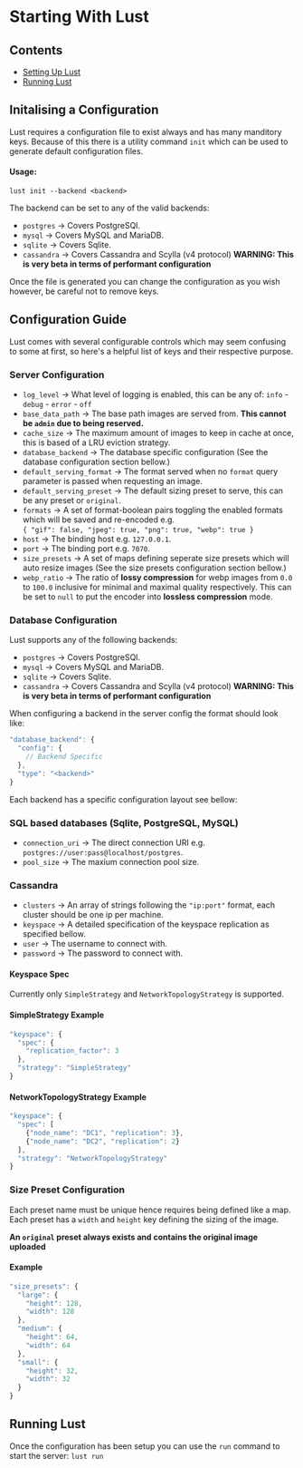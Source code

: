 # Starting With Lust

## Contents

- [Setting Up Lust](#initalising-a-configuration)
- [Running Lust](#running-lust)

## Initalising a Configuration
Lust requires a configuration file to exist always and has many manditory keys. Because of this there is a utility command `init` which can be used to generate default configuration files.

#### Usage:
`lust init --backend <backend>`

The backend can be set to any of the valid backends:
- `postgres` -> Covers PostgreSQl.
- `mysql` -> Covers MySQL and MariaDB.
- `sqlite` -> Covers Sqlite.
- `cassandra` -> Covers Cassandra and Scylla (v4 protocol) **WARNING: This is very beta in terms of performant configuration**

Once the file is generated you can change the configuration as you wish however, be careful not to remove keys.

## Configuration Guide
Lust comes with several configurable controls which may seem confusing to some at first, so here's a helpful list of keys and their respective purpose.

### Server Configuration

- `log_level` -> What level of logging is enabled, this can be any of: `info` - `debug` - `error` - `off`
- `base_data_path` -> The base path images are served from. **This cannot be `admin` due to being reserved.**
- `cache_size` -> The maximum amount of images to keep in cache at once, this is based of a LRU eviction strategy.
- `database_backend` -> The database specific configuration (See the database configuration section bellow.)
- `default_serving_format` -> The format served when no `format` query parameter is passed when requesting an image.
- `default_serving_preset` -> The default sizing preset to serve, this can be any preset or `original`.
- `formats` -> A set of format-boolean pairs toggling the enabled formats which will be saved and re-encoded e.g.<br/> ```{
    "gif": false,
    "jpeg": true,
    "png": true,
    "webp": true
  }```
- `host` -> The binding host e.g. `127.0.0.1`.
- `port` -> The binding port e.g. `7070`.
- `size_presets` -> A set of maps defining seperate size presets which will auto resize images (See the size presets configuration section bellow.)
- `webp_ratio` -> The ratio of **lossy compression** for webp images from `0.0` to `100.0` inclusive for minimal and maximal quality respectively. This can be set to `null` to put the encoder into **lossless compression** mode.

### Database Configuration
Lust supports any of the following backends:
- `postgres` -> Covers PostgreSQl.
- `mysql` -> Covers MySQL and MariaDB.
- `sqlite` -> Covers Sqlite.
- `cassandra` -> Covers Cassandra and Scylla (v4 protocol) **WARNING: This is very beta in terms of performant configuration**

When configuring a backend in the server config the format should look like:
```js
"database_backend": {
  "config": {
    // Backend Specific
  },
  "type": "<backend>"
}
```

Each backend has a specific configuration layout see bellow:

### SQL based databases (Sqlite, PostgreSQL, MySQL)
- `connection_uri` -> The direct connection URI e.g. `postgres://user:pass@localhost/postgres`.
- `pool_size` -> The maxium connection pool size.

### Cassandra 
- `clusters` -> An array of strings following the `"ip:port"` format, each cluster should be one ip per machine.
- `keyspace` -> A detailed specification of the keyspace replication as specified bellow.
- `user` -> The username to connect with.
- `password` -> The password to connect with.

#### Keyspace Spec
Currently only `SimpleStrategy` and `NetworkTopologyStrategy` is supported.

#### SimpleStrategy Example
```js
"keyspace": {
  "spec": {
    "replication_factor": 3
  },
  "strategy": "SimpleStrategy"
}
```

#### NetworkTopologyStrategy Example
```js
"keyspace": {
  "spec": [
    {"node_name": "DC1", "replication": 3},
    {"node_name": "DC2", "replication": 2}    
  ],
  "strategy": "NetworkTopologyStrategy"
}
```

### Size Preset Configuration
Each preset name must be unique hence requires being defined like a map.
Each preset has a `width` and `height` key defining the sizing of the image.

**An `original` preset always exists and contains the original image uploaded**

#### Example
```js
"size_presets": {
  "large": {
    "height": 128,
    "width": 128
  },
  "medium": {
    "height": 64,
    "width": 64
  },
  "small": {
    "height": 32,
    "width": 32
  }
}
```

## Running Lust

Once the configuration has been setup you can use the `run` command to start the server: `lust run`
